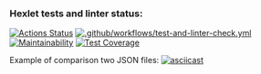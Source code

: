 ### Hexlet tests and linter status:
[![Actions Status](https://github.com/KarUrals/java-project-71/workflows/hexlet-check/badge.svg)](https://github.com/KarUrals/java-project-71/actions)
[![.github/workflows/test-and-linter-check.yml](https://github.com/KarUrals/java-project-71/actions/workflows/test-and-linter-check.yml/badge.svg)](https://github.com/KarUrals/java-project-71/actions/workflows/test-and-linter-check.yml)
[![Maintainability](https://api.codeclimate.com/v1/badges/de755853738f0d90fece/maintainability)](https://codeclimate.com/github/KarUrals/java-project-71/maintainability)
[![Test Coverage](https://api.codeclimate.com/v1/badges/de755853738f0d90fece/test_coverage)](https://codeclimate.com/github/KarUrals/java-project-71/test_coverage)

Example of comparison two JSON files:
[![asciicast](https://asciinema.org/a/530606.svg)](https://asciinema.org/a/530606)
